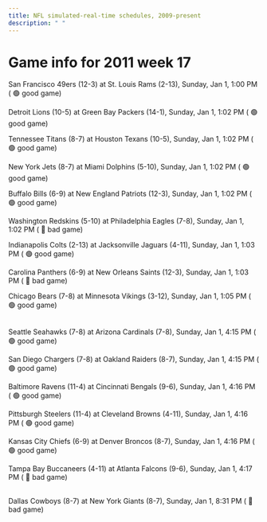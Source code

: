 ```yaml
---
title: NFL simulated-real-time schedules, 2009-present
description: " "
---
```


# Game info for 2011 week 17

San Francisco 49ers (12-3) at St. Louis Rams (2-13), Sunday, Jan 1, 1:00 PM (	:green_circle: good game)

Detroit Lions (10-5) at Green Bay Packers (14-1), Sunday, Jan 1, 1:02 PM (	:green_circle: good game)

Tennessee Titans (8-7) at Houston Texans (10-5), Sunday, Jan 1, 1:02 PM (	:green_circle: good game)

New York Jets (8-7) at Miami Dolphins (5-10), Sunday, Jan 1, 1:02 PM (	:green_circle: good game)

Buffalo Bills (6-9) at New England Patriots (12-3), Sunday, Jan 1, 1:02 PM (	:green_circle: good game)

Washington Redskins (5-10) at Philadelphia Eagles (7-8), Sunday, Jan 1, 1:02 PM (	:red_circle: bad game)

Indianapolis Colts (2-13) at Jacksonville Jaguars (4-11), Sunday, Jan 1, 1:03 PM (	:green_circle: good game)

Carolina Panthers (6-9) at New Orleans Saints (12-3), Sunday, Jan 1, 1:03 PM (	:red_circle: bad game)

Chicago Bears (7-8) at Minnesota Vikings (3-12), Sunday, Jan 1, 1:05 PM (	:green_circle: good game)

<br/>Seattle Seahawks (7-8) at Arizona Cardinals (7-8), Sunday, Jan 1, 4:15 PM (	:green_circle: good game)

San Diego Chargers (7-8) at Oakland Raiders (8-7), Sunday, Jan 1, 4:15 PM (	:green_circle: good game)

Baltimore Ravens (11-4) at Cincinnati Bengals (9-6), Sunday, Jan 1, 4:16 PM (	:green_circle: good game)

Pittsburgh Steelers (11-4) at Cleveland Browns (4-11), Sunday, Jan 1, 4:16 PM (	:green_circle: good game)

Kansas City Chiefs (6-9) at Denver Broncos (8-7), Sunday, Jan 1, 4:16 PM (	:green_circle: good game)

Tampa Bay Buccaneers (4-11) at Atlanta Falcons (9-6), Sunday, Jan 1, 4:17 PM (	:red_circle: bad game)

<br/>Dallas Cowboys (8-7) at New York Giants (8-7), Sunday, Jan 1, 8:31 PM (	:red_circle: bad game)

